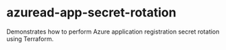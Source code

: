 # azuread-app-secret-rotation
Demonstrates how to perform Azure application registration secret rotation using Terraform.
